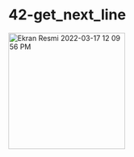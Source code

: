 # 42-get_next_line
<img width="231" alt="Ekran Resmi 2022-03-17 12 09 56 PM" src="https://user-images.githubusercontent.com/99427218/158775959-cdd44a25-bebe-4454-ae2d-a98dfc15f86a.png">
